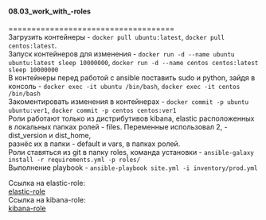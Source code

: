 #### 08.03_work_with_-roles </br>
====================================</br>
Загрузить контейнеры - `docker pull ubuntu:latest`, `docker pull centos:latest`. </br>
Запуск контейнеров для изменения - `docker run -d --name ubuntu ubuntu:latest sleep 10000000`, `docker run -d --name centos centos:latest sleep 10000000` </br> 
В контейнеры перед работой с ansible поставить sudo и python, зайдя в консоль - `docker exec -it ubuntu /bin/bash`, `docker exec -it centos /bin/bash`</br>
Закоментировать изменения в контейнерах - `docker commit -p ubuntu ubuntu:ver1`,  `docker commit -p centos centos:ver1`</br>
Роли работают только из дистрибутивов kibana, elastic расположенных в локальных папках ролей - files. Переменные использовал 2, - dist_version и dist_home,</br>
разнёс их в папки - default и vars, в папках ролей.</br>
Роли ставяться из git в папку roles, команда установки - `ansible-galaxy install -r requirements.yml -p roles/`</br>
Выполнение playbook - `ansible-playbook site.yml -i inventory/prod.yml`</br>

Ссылка на elastic-role:</br>
    [elastic-role](https://github.com/murzinvit/elastic-role.git) </br>
Ссылка на kibana-role:</br>
    [kibana-role](https://github.com/murzinvit/kibana-role.git) </br>


